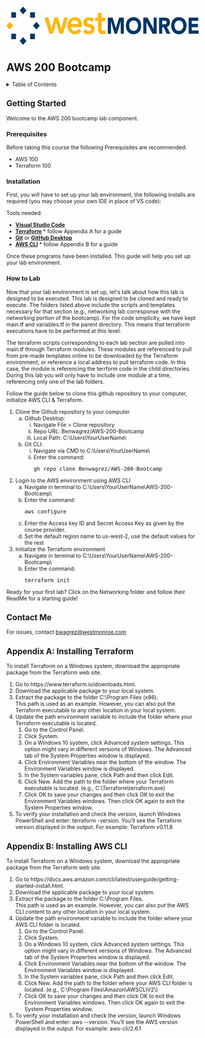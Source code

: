 
<!-- PROJECT LOGO -->
<br />
<div align="left">
  <a href="https://github.com/Benwagrez/AWS-200-Bootcamp/">
    <img src="Setup/images/wmlogo.png" alt="Logo" width="540" height="100">
  </a>
</div>
<h1> AWS 200 Bootcamp </h1>

<!-- TABLE OF CONTENTS -->
<details>
  <summary>Table of Contents</summary>
  <ol>
    <li>
      <a href="#getting-started">Getting Started</a>
      <ul>
        <li><a href="#prerequisites">Prerequisites</a></li>
        <li><a href="#installation">Installation</a></li>
        <li><a href="#how-to-lab">How to Lab</a></li>
      </ul>
    </li>
    <li>
      <a href="#contact-me">Contact Me</a>
    </li>
    <li>
      <a href="#appendix-a-installing-terraform">Appendix A: Installing Terraform</a>
    </li>
    <li>
      <a href="#appendix-b-installing-aws-cli">Appendix B: Installing AWS CLI</a>
    </li>
  </ol>
</details>

## Getting Started

Welcome to the AWS 200 bootcamp lab component. 

### Prerequisites

Before taking this course the following Prerequisites are recommended:
* AWS 100 
* Terraform 100 

### Installation

 First, you will have to set up your lab environment, the following installs are required (you may choose your own IDE in place of VS code):

Tools needed:
* <a href="https://code.visualstudio.com/"><strong>Visual Studio Code</strong></a>
* <a href="https://www.terraform.io/downloads"><strong>Terraform</strong></a> * follow Appendix A for a guide
* <a href="https://git-scm.com/downloads"><strong>Git</strong></a> or <a href="https://desktop.github.com/"><strong>GitHub Desktop</strong></a>
* <a href="https://docs.aws.amazon.com/cli/latest/userguide/getting-started-install.html"><strong>AWS CLI</strong></a> * follow Appendix B for a guide

Once these programs have been installed. This guide will help you set up your lab environment.


### How to Lab

Now that your lab environment is set up, let's talk about how this lab is designed to be executed. This lab is designed to be cloned and ready to execute. The folders listed above include the scripts and templates necessary for that section (e.g., networking lab corresponse with the networking portion of the bootcamp). For the code simplicity, we have kept main.tf and variables.tf in the parent directory. This means that terraform executions have to be performed at this level.

The terraform scripts corresponding to each lab section are pulled into main.tf through Terraform modules. These modules are referenced to pull from pre-made templates online to be downloaded by the Terraform environment, or reference a local address to pull terraform code. In this case, the module is referencing the terrform code in the child directories. During this lab you will only have to include one module at a time, referencing only one of the lab folders. 

Follow the guide below to clone this github repository to your computer, initialize AWS CLI & Terraform.
<ol>
  <li>Clone the Github repository to your computer
    <ol type="a">
      <li>
        Github Desktop:
        <ol type ="i">
          <li>
            Navigate File > Clone repository
          </li>
          <li>
            Repo URL: Benwagrez/AWS-200-Bootcamp
          </li>
          <li>
            Local Path: C:\Users\YourUserName\
          </li>
        </ol>
      </li>
      <li>
        Git CLI:
        <ol type ="i">
          <li>
            Navigate via CMD to C:\Users\YourUserName\
          </li>
          <li>
            Enter the command: 
            <pre lang=sh>gh repo clone Benwagrez/AWS-200-Bootcamp</pre>
          </li>
        </ol>
      </li>
    </ol>
    </li>
  <li>Login to the AWS environment using AWS CLI
    <ol type="a">
      <li>
        Navigate in terminal to C:\Users\YourUserName\AWS-200-Bootcamp\
      </li>
      <li>
        Enter the command: 
        <pre lang=sh>aws configure</pre>
      </li>
      <li>
        Enter the Access key ID and Secret Access Key as given by the course provider.
      </li>
      <li>
        Set the default region name to us-west-2, use the default values for the rest
      </li>
    </ol>
  </li>
  <li>Initialize the Terraform environment
    <ol type="a">
      <li>
        Navigate in terminal to C:\Users\YourUserName\AWS-200-Bootcamp\
      </li>
      <li>
        Enter the command: 
          <pre lang=sh>terraform init</pre>
      </li>
    </ol>
  </li>
</ol>

Ready for your first lab? Click on the Networking folder and follow their ReadMe for a starting guide!

## Contact Me

For issues, contact bwagrez@westmonroe.com


## Appendix A: Installing Terraform

To install Terraform on a Windows system, download the appropriate package from the Terraform web site.

<ol>
    <li>Go to https://www.terraform.io/downloads.html.</li>
    <li>Download the applicable package to your local system.</li>
    <li>Extract the package to the folder C:\Program Files (x86).</li>
   This path is used as an example. However, you can also put the Terraform executable to any other location in your local system.
    <li>Update the path environment variable to include the folder where your Terraform executable is located.
        <ol type-"a">
            <li>Go to the Control Panel.</li>
            <li>Click System.</li>
            <li>On a Windows 10 system, click Advanced system settings. This option might vary in different versions of Windows.
                The Advanced tab of the System Properties window is displayed.</li>
            <li>Click Environment Variables near the bottom of the window.
                The Environment Variables window is displayed.</li>
            <li>In the System variables pane, click Path and then click Edit.</li>
            <li>Click New. Add the path to the folder where your Terraform executable is located.
                (e.g., C:\Terraform\terraform.exe)</li>
            <li>Click OK to save your changes and then click OK to exit the Environment Variables windows. Then click OK again to exit the System Properties window.</li>
        </ol>
    </li>
    <li>To verify your installation and check the version, launch Windows PowerShell and enter: terraform -version.
    You’ll see the Terraform version displayed in the output. For example: Terraform v0.11.8</li>
</ol>

## Appendix B: Installing AWS CLI

To install Terraform on a Windows system, download the appropriate package from the Terraform web site.

<ol>
    <li>Go to https://docs.aws.amazon.com/cli/latest/userguide/getting-started-install.html.</li>
    <li>Download the applicable package to your local system.</li>
    <li>Extract the package to the folder C:\Program Files.</li>
   This path is used as an example. However, you can also put the AWS CLI content to any other location in your local system. 
    <li>Update the path environment variable to include the folder where your AWS CLI folder is located.
        <ol type-"a">
            <li>Go to the Control Panel.</li>
            <li>Click System.</li>
            <li>On a Windows 10 system, click Advanced system settings. This option might vary in different versions of Windows.
                The Advanced tab of the System Properties window is displayed.</li>
            <li>Click Environment Variables near the bottom of the window.
                The Environment Variables window is displayed.</li>
            <li>In the System variables pane, click Path and then click Edit.</li>
            <li>Click New. Add the path to the folder where your AWS CLI folder is located.
                (e.g., C:\Program Files\Amazon\AWSCLIV2\)</li>
            <li>Click OK to save your changes and then click OK to exit the Environment Variables windows. Then click OK again to exit the System Properties window.</li>
        </ol>
    </li>
    <li>To verify your installation and check the version, launch Windows PowerShell and enter: aws --version.
    You’ll see the AWS version displayed in the output. For example: aws-cli/2.6.1</li>
</ol>